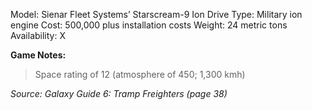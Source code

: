 Model: Sienar Fleet Systems’ Starscream-9 Ion Drive
Type: Military ion engine
Cost: 500,000 plus installation costs
Weight: 24 metric tons
Availability: X

**Game Notes:** 
> Space rating of 12 (atmosphere of 450; 1,300 kmh)

*Source: Galaxy Guide 6: Tramp Freighters (page 38)*